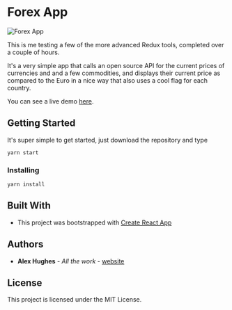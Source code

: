 # Forex App

![Forex App](https://alexjackhughes.com/wp-content/uploads/2018/09/example.png "Example of the Forex App")

This is me testing a few of the more advanced Redux tools, completed over a couple of hours.

It's a very simple app that calls an open source API for the current prices of
currencies and and a few commodities, and displays their current price as
compared to the Euro in a nice way that also uses a cool flag for each country.

You can see a live demo [here](https://forex-mggnaleogj.now.sh/).

## Getting Started

It's super simple to get started, just download the repository and type

```
yarn start
```

### Installing

```
yarn install
```

## Built With

- This project was bootstrapped with [Create React App](https://github.com/facebookincubator/create-react-app)

## Authors

- **Alex Hughes** - _All the work_ - [website](https://alexjackhughes.com)

## License

This project is licensed under the MIT License.
